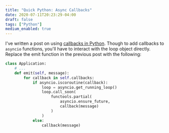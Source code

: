 ```yaml
---
title: "Quick Python: Async Callbacks"
date: 2020-07-11T20:23:29-04:00
draft: false
tags: ["Python"]
medium_enabled: true
---
```


I've written a post on using [callbacks in Python](/blog/pysubscribepattern/). Though to add callbacks to `asyncio` functions, you'll have to interact with the loop object directly. Replace the emit function in the previous post with the following:
```python
class Application:
    # ...
    def emit(self, message):
        for callback in self.callbacks:
            if asyncio.iscoroutine(callback):
                loop = asyncio.get_running_loop()
                loop.call_soon(
                    functools.partial(
                        asyncio.ensure_future,
                        callback(message)
                    )
                )
            else:
                callback(message)
```
